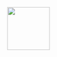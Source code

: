 

<div id="header" align="center">
  <img src="https://giphy.com/gifs/dommespace-domme-space-programador-qgQUggAC3Pfv687qPC" width="100"/>
</div>
